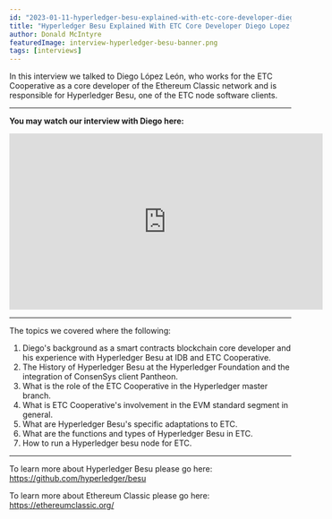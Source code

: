 ```yaml
---
id: "2023-01-11-hyperledger-besu-explained-with-etc-core-developer-diego-lopez-leon-en"
title: "Hyperledger Besu Explained With ETC Core Developer Diego Lopez Leon"
author: Donald McIntyre
featuredImage: interview-hyperledger-besu-banner.png
tags: [interviews]
---
```


In this interview we talked to Diego López León, who works for the ETC Cooperative as a core developer of the Ethereum Classic network and is responsible for Hyperledger Besu, one of the ETC node software clients.

---

**You may watch our interview with Diego here:**

<iframe width="560" height="315" src="https://www.youtube.com/embed/ncaM2IS23wU" title="YouTube video player" frameborder="0" allow="accelerometer; autoplay; clipboard-write; encrypted-media; gyroscope; picture-in-picture; web-share" allowfullscreen></iframe>

---

The topics we covered where the following:

1. Diego's background as a smart contracts blockchain core developer and his experience with Hyperledger Besu at IDB and ETC Cooperative.
2. The History of Hyperledger Besu at the Hyperledger Foundation and the integration of ConsenSys client Pantheon.
3. What is the role of the ETC Cooperative in the Hyperledger master branch.
4. What is ETC Cooperative's involvement in the EVM standard segment in general.
5. What are Hyperledger Besu's specific adaptations to ETC.
6. What are the functions and types of Hyperledger Besu in ETC.
7. How to run a Hyperledger besu node for ETC.

---

To learn more about Hyperledger Besu please go here: https://github.com/hyperledger/besu

To learn more about Ethereum Classic please go here: https://ethereumclassic.org/

